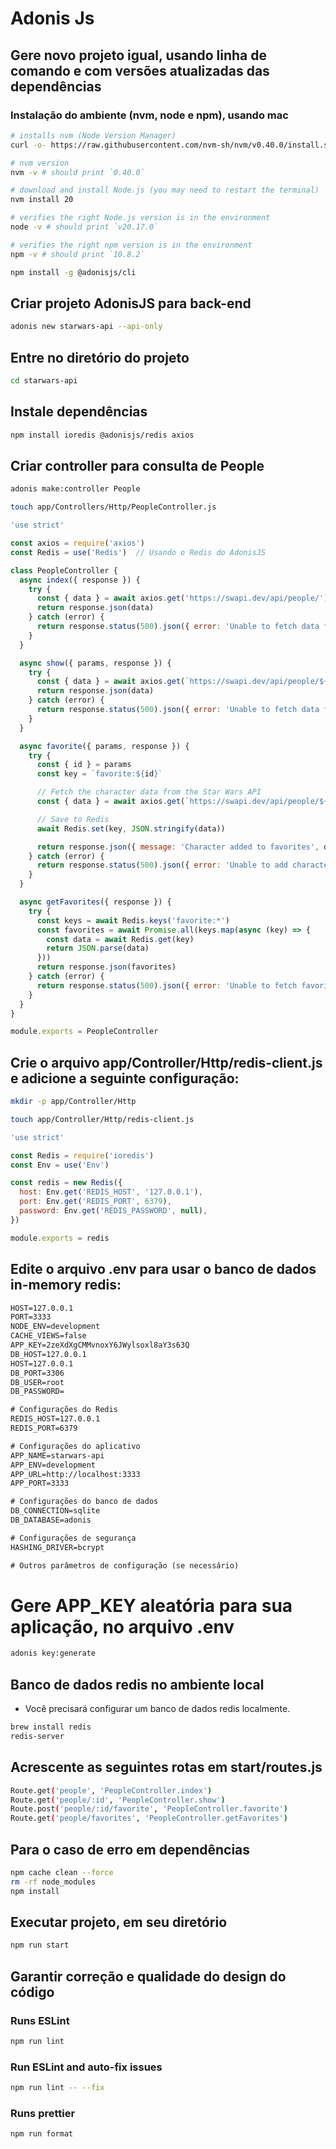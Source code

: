 # Adonis Js

## Gere novo projeto igual, usando linha de comando e com versões atualizadas das dependências

### Instalação do ambiente (nvm, node e npm), usando mac
```bash  
# installs nvm (Node Version Manager)
curl -o- https://raw.githubusercontent.com/nvm-sh/nvm/v0.40.0/install.sh | bash

# nvm version
nvm -v # should print `0.40.0`

# download and install Node.js (you may need to restart the terminal)
nvm install 20

# verifies the right Node.js version is in the environment
node -v # should print `v20.17.0`

# verifies the right npm version is in the environment
npm -v # should print `10.8.2`

npm install -g @adonisjs/cli
```  

## Criar projeto AdonisJS para back-end
```bash
adonis new starwars-api --api-only
```  

## Entre no diretório do projeto
```bash
cd starwars-api
```  

## Instale dependências
```bash  
npm install ioredis @adonisjs/redis axios
```  

## Criar controller para consulta de People
```bash
adonis make:controller People
```

```bash
touch app/Controllers/Http/PeopleController.js
```

```javascript title="app/Controllers/Http/PeopleController.js"
'use strict'

const axios = require('axios')
const Redis = use('Redis')  // Usando o Redis do AdonisJS

class PeopleController {
  async index({ response }) {
    try {
      const { data } = await axios.get('https://swapi.dev/api/people/')
      return response.json(data)
    } catch (error) {
      return response.status(500).json({ error: 'Unable to fetch data from Star Wars API' })
    }
  }

  async show({ params, response }) {
    try {
      const { data } = await axios.get(`https://swapi.dev/api/people/${params.id}/`)
      return response.json(data)
    } catch (error) {
      return response.status(500).json({ error: 'Unable to fetch data from Star Wars API' })
    }
  }

  async favorite({ params, response }) {
    try {
      const { id } = params
      const key = `favorite:${id}`

      // Fetch the character data from the Star Wars API
      const { data } = await axios.get(`https://swapi.dev/api/people/${id}/`)

      // Save to Redis
      await Redis.set(key, JSON.stringify(data))

      return response.json({ message: 'Character added to favorites', data })
    } catch (error) {
      return response.status(500).json({ error: 'Unable to add character to favorites' })
    }
  }

  async getFavorites({ response }) {
    try {
      const keys = await Redis.keys('favorite:*')
      const favorites = await Promise.all(keys.map(async (key) => {
        const data = await Redis.get(key)
        return JSON.parse(data)
      }))
      return response.json(favorites)
    } catch (error) {
      return response.status(500).json({ error: 'Unable to fetch favorite characters' })
    }
  }
}

module.exports = PeopleController
```

## Crie o arquivo app/Controller/Http/redis-client.js e adicione a seguinte configuração:
```bash
mkdir -p app/Controller/Http
```

```bash
touch app/Controller/Http/redis-client.js
```

```javascript
'use strict'

const Redis = require('ioredis')
const Env = use('Env')

const redis = new Redis({
  host: Env.get('REDIS_HOST', '127.0.0.1'),
  port: Env.get('REDIS_PORT', 6379),
  password: Env.get('REDIS_PASSWORD', null),
})

module.exports = redis
```


## Edite o arquivo .env para usar o banco de dados in-memory redis:
```txt
HOST=127.0.0.1
PORT=3333
NODE_ENV=development
CACHE_VIEWS=false
APP_KEY=2zeXdXgCMMvnoxY6JWylsoxl8aY3s63Q
DB_HOST=127.0.0.1
HOST=127.0.0.1
DB_PORT=3306
DB_USER=root
DB_PASSWORD=

# Configurações do Redis
REDIS_HOST=127.0.0.1
REDIS_PORT=6379

# Configurações do aplicativo
APP_NAME=starwars-api
APP_ENV=development
APP_URL=http://localhost:3333
APP_PORT=3333

# Configurações do banco de dados
DB_CONNECTION=sqlite
DB_DATABASE=adonis

# Configurações de segurança
HASHING_DRIVER=bcrypt

# Outros parâmetros de configuração (se necessário)
```

# Gere APP_KEY aleatória para sua aplicação, no arquivo .env
```bash
adonis key:generate
```  

## Banco de dados redis no ambiente local
- Você precisará configurar um banco de dados redis localmente.
```bash
brew install redis
redis-server
```  

## Acrescente as seguintes rotas em start/routes.js
```bash
Route.get('people', 'PeopleController.index')
Route.get('people/:id', 'PeopleController.show')
Route.post('people/:id/favorite', 'PeopleController.favorite')
Route.get('people/favorites', 'PeopleController.getFavorites')
```

## Para o caso de erro em dependências
```bash
npm cache clean --force
rm -rf node_modules
npm install
```

## Executar projeto, em seu diretório

```bash
npm run start
```  

## Garantir correção e qualidade do design do código
### Runs ESLint
```bash
npm run lint
``` 

### Run ESLint and auto-fix issues
```bash
npm run lint -- --fix
```  

### Runs prettier
```bash
npm run format
``` 
